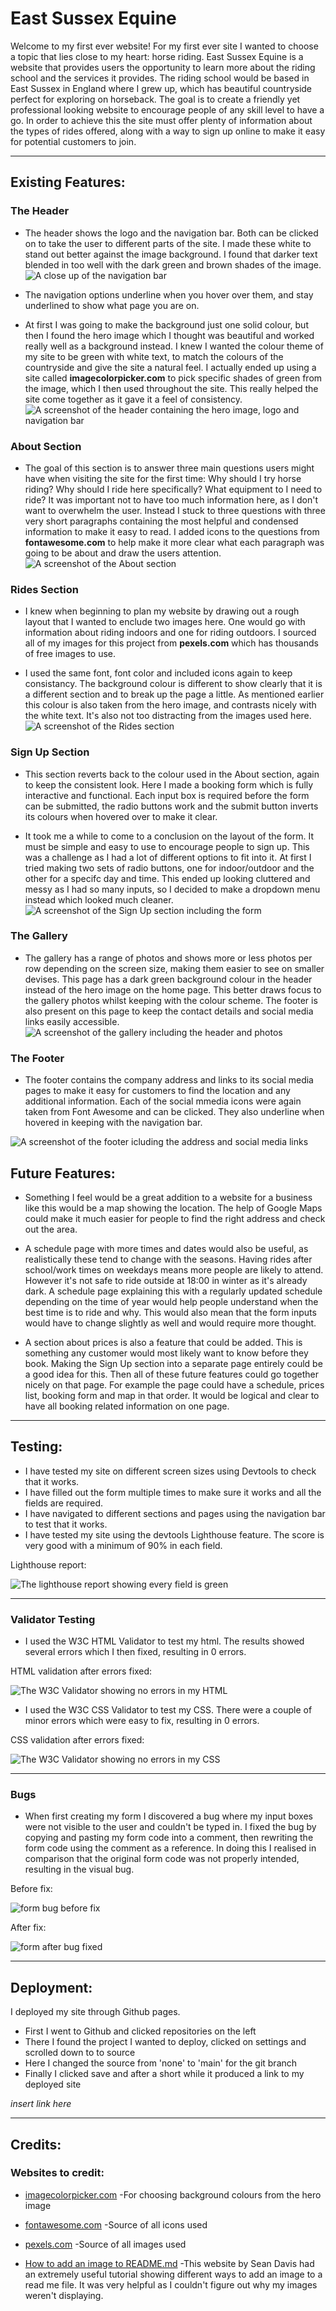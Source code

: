 # East Sussex Equine

Welcome to my first ever website! For my first ever site I wanted to choose a topic that lies close to my heart: horse riding. East Sussex Equine is a website that provides users the opportunity to learn more about the riding school and the services it provides. The riding school would be based in East Sussex in England where I grew up, which has beautiful countryside perfect for exploring on horseback. The goal is to create a friendly yet professional looking website to encourage people of any skill level to have a go. In order to achieve this the site must offer plenty of information about the types of rides offered, along with a way to sign up online to make it easy  for potential customers to join. 

---

## Existing Features:

### The Header

- The header shows the logo and the navigation bar. Both can be clicked on to take the user to different parts of the site. I made these white to stand out better against the image background. I found that darker text blended in too well with the dark green and brown shades of the image. 
![A close up of the navigation bar](./assest/images/nav.jpg)

- The navigation options underline when you hover over them, and stay underlined to show what page you are on.

- At first I was going to make the background just one solid colour, but then I found the hero image which I thought was beautiful and worked really well as a background instead. I knew I wanted the colour theme of my site to be green with white text, to match the colours of the countryside and give the site a natural feel. I actually ended up using a site called **imagecolorpicker.com** to pick specific shades of green from the image, which I then used throughout the site. This really helped the site come together as it gave it a feel of consistency.
![A screenshot of the header containing the hero image, logo and navigation bar](./assest/images/header.jpg)

### About Section

- The goal of this section is to answer three main questions users might have when visiting the site for the first time: Why should I try horse riding? Why should I ride here specifically? What equipment to I need to ride? It was important not to have too much information here, as I don't want to overwhelm the user. Instead I stuck to three questions with three very short paragraphs containing the most helpful and condensed information to make it easy to read. I added icons to the questions from **fontawesome.com** to help make it more clear what each paragraph was going to be about and draw the users attention.
![A screenshot of the About section](./assest/images/about.jpg)

### Rides Section

- I knew when beginning to plan my website by drawing out a rough layout that I wanted to enclude two images here. One would go with information about riding indoors and one for riding outdoors. I sourced all of my images for this project from **pexels.com** which has thousands of free images to use.

- I used the same font, font color and included icons again to keep consistancy. The background colour is different to show clearly that it is a different section and to break up the page a little. As mentioned earlier this colour is also taken from the hero image, and contrasts nicely with the white text. It's also not too distracting from the images used here.
![A screenshot of the Rides section](./assest/images/rides.jpg)

### Sign Up Section

- This section reverts back to the colour used in the About section, again to keep the consistent look. Here I made a booking form which is fully interactive and functional. Each input box is required before the form can be submitted, the radio buttons work and the submit button inverts its colours when hovered over to make it clear.

- It took me a while to come to a conclusion on the layout of the form. It must be simple and easy to use to encourage people to sign up. This was a challenge as I had a lot of different options to fit into it. At first I tried making two sets of radio buttons, one for indoor/outdoor and the other for a specifc day and time. This ended up looking cluttered and messy as I had so many inputs, so I decided to make a dropdown menu instead which looked much cleaner. 
![A screenshot of the Sign Up section including the form](./assest/images/signup.jpg)

### The Gallery

- The gallery has a range of photos and shows more or less photos per row depending on the screen size, making them easier to see on smaller devises. This page has a dark green background colour in the header instead of the hero image on the home page. This better draws focus to the gallery photos whilst keeping with the colour scheme. The footer is also present on this page to keep the contact details and social media links easily accessible. 
![A screenshot of the gallery including the header and photos](./assest/images/gallery.jpg)

### The Footer

- The footer contains the company address and links to its social media pages to make it easy for customers to find the location and any additional information. Each of the social mmedia icons were again taken from Font Awesome and can be clicked. They also underline when hovered in keeping with the navigation bar.

![A screenshot of the footer icluding the address and social media links](./assest/images/footer.jpg)

## Future Features:

- Something I feel would be a great addition to a website for a business like this would be a map showing the location. The help of Google Maps could make it much easier for people to find the right address and check out the area.

- A schedule page with more times and dates would also be useful, as realistically these tend to change with the seasons. Having rides after school/work times on weekdays means more people are likely to attend. However it's not safe to ride outside at 18:00 in winter as it's already dark. A schedule page explaining this with a regularly updated schedule depending on the time of year would help people understand when the best time is to ride and why. This would also mean that the form inputs would have to change slightly as well and would require more thought.

- A section about prices is also a feature that could be added. This is something any customer would most likely want to know before they book. Making the Sign Up section into a separate page entirely could be a good idea for this. Then all of these future features could go together nicely on that page. For example the page could have a schedule, prices list, booking form and map in that order. It would be logical and clear to have all booking related information on one page.

---

## Testing: 

- I have tested my site on different screen sizes using Devtools to check that it works.
- I have filled out the form multiple times to make sure it works and all the fields are required.
- I have navigated to different sections and pages using the navigation bar to test that it works.
- I have tested my site using the devtools Lighthouse feature. The score is very good with a minimum of 90% in each field.

Lighthouse report:

![The lighthouse report showing every field is green](./assest/images/lighthouse2.jpg)

---

### Validator Testing

- I used the W3C HTML Validator to test my html. The results showed several errors which I then fixed, resulting in 0 errors.

HTML validation after errors fixed:

![The W3C Validator showing no errors in my HTML](./assest/images/html-validator.jpg)

- I used the W3C CSS Validator to test my CSS. There were a couple of minor errors which were easy to fix, resulting in 0 errors.

CSS validation after errors fixed:

![The W3C Validator showing no errors in my CSS](./assest/images/cssvalidator2.jpg)

---

### Bugs

- When first creating my form I discovered a bug where my input boxes were not visible to the user and couldn't be typed in.
I fixed the bug by copying and pasting my form code into a comment, then rewriting the form code using the comment as a reference. In doing this I realised in comparison that the original form code was not properly intended, resulting in the visual bug.

Before fix:

![form bug before fix](./assest/images/formbug1.jpg)

After fix:

![form after bug fixed](./assest/images/form%20bug6.jpg)

---

## Deployment:

I deployed my site through Github pages.
- First I went to Github and clicked repositories on the left
- There I found the project I wanted to deploy, clicked on settings and scrolled down to to source 
- Here I changed the source from 'none' to 'main' for the git branch 
- Finally I clicked save and after a short while it produced a link to my deployed site

*insert link here*

---

## Credits:

### Websites to credit:

- [imagecolorpicker.com](https://imagecolorpicker.com/en) -For choosing background colours from the hero image

- [fontawesome.com](https://fontawesome.com/) -Source of all icons used

- [pexels.com](https://www.pexels.com/) -Source of all images used

- [How to add an image to README.md](https://www.seancdavis.com/posts/three-ways-to-add-image-to-github-readme/) -This website by Sean Davis had an extremely useful tutorial showing different ways to add an image to a read me file. It was very helpful as I couldn't figure out why my images weren't displaying.